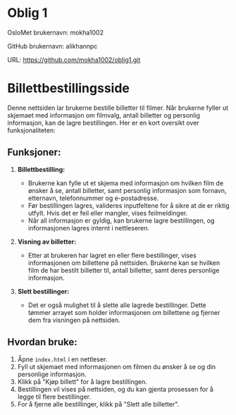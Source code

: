 # Oblig 1

OsloMet brukernavn: mokha1002

GitHub brukernavn: alikhannpc

URL: https://github.com/mokha1002/oblig1.git

# Billettbestillingsside

Denne nettsiden lar brukerne bestille billetter til filmer. 
Når brukerne fyller ut skjemaet med informasjon om filmvalg, 
antall billetter og personlig informasjon, kan de lagre 
bestillingen. Her er en kort oversikt over funksjonaliteten:

## Funksjoner:

1. **Billettbestilling:**
    - Brukerne kan fylle ut et skjema med informasjon om hvilken film de ønsker å se, antall billetter, samt personlig informasjon som fornavn, etternavn, telefonnummer og e-postadresse.
    - Før bestillingen lagres, valideres inputfeltene for å sikre at de er riktig utfylt. Hvis det er feil eller mangler, vises feilmeldinger.
    - Når all informasjon er gyldig, kan brukerne lagre bestillingen, og informasjonen lagres internt i nettleseren.

2. **Visning av billetter:**
    - Etter at brukeren har lagret en eller flere bestillinger, vises informasjonen om billettene på nettsiden. Brukerne kan se hvilken film de har bestilt billetter til, antall billetter, samt deres personlige informasjon.

3. **Slett bestillinger:**
    - Det er også mulighet til å slette alle lagrede bestillinger. Dette tømmer arrayet som holder informasjonen om billettene og fjerner dem fra visningen på nettsiden.

## Hvordan bruke:

1. Åpne `index.html` i en nettleser.
2. Fyll ut skjemaet med informasjonen om filmen du ønsker å se og din personlige informasjon.
3. Klikk på "Kjøp billett" for å lagre bestillingen.
4. Bestillingen vil vises på nettsiden, og du kan gjenta prosessen for å legge til flere bestillinger.
5. For å fjerne alle bestillinger, klikk på "Slett alle billetter".
